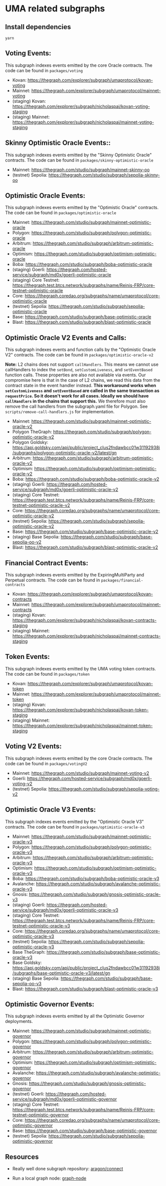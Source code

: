 # UMA related subgraphs

## Install dependencies

`yarn`

## Voting Events:

This subgraph indexes events emitted by the core Oracle contracts. The code can be found in `packages/voting`

- Kovan: https://thegraph.com/explorer/subgraph/umaprotocol/kovan-voting
- Mainnet: https://thegraph.com/explorer/subgraph/umaprotocol/mainnet-voting
- (staging) Kovan: https://thegraph.com/explorer/subgraph/nicholaspai/kovan-voting-staging
- (staging) Mainnet: https://thegraph.com/explorer/subgraph/nicholaspai/mainnet-voting-staging

## Skinny Optimistic Oracle Events::

This subgraph indexes events emitted by the "Skinny Optimistic Oracle" contracts. The code can be found in `packages/skinny-optimistic-oracle`

- Mainnet: https://thegraph.com/studio/subgraph/mainnet-skinny-oo
- (testnet) Sepolia: https://thegraph.com/studio/subgraph/sepolia-skinny-oo

## Optimistic Oracle Events:

This subgraph indexes events emitted by the "Optimistic Oracle" contracts. The code can be found in `packages/optimistic-oracle`

- Mainnet: https://thegraph.com/studio/subgraph/mainnet-optimistic-oracle
- Polygon: https://thegraph.com/studio/subgraph/polygon-optimistic-oracle
- Arbitrum: https://thegraph.com/studio/subgraph/arbitrum-optimistic-oracle
- Optimism: https://thegraph.com/studio/subgraph/optimism-optimistic-oracle
- Boba: https://thegraph.com/studio/subgraph/boba-optimistic-oracle
- (staging) Goerli: https://thegraph.com/hosted-service/subgraph/md0x/goerli-optimistic-oracle
- (staging) Core Testnet: https://thegraph.test.btcs.network/subgraphs/name/Reinis-FRP/core-testnet-optimistic-oracle
- Core: https://thegraph.coredao.org/subgraphs/name/umaprotocol/core-optimistic-oracle
- (testnet) Sepolia: https://thegraph.com/studio/subgraph/sepolia-optimistic-oracle
- Base: https://thegraph.com/studio/subgraph/base-optimistic-oracle
- Blast: https://thegraph.com/studio/subgraph/blast-optimistic-oracle

## Optimistic Oracle V2 Events and Calls:

This subgraph indexes events and function calls by the "Optimistic Oracle V2" contracts. The code can be found in `packages/optimistic-oracle-v2`

**Note:** L2 chains does not support `callHandlers`. This means we cannot use callHandlers to index the `setBond`, `setCustomLiveness`, and `setEventBased` function calls. These properties are also not available via events. Our compromise here is that in the case of L2 chains, we read this data from the contract state in the event handler instead. **This workaround works when `setCustomLiveness` and `setEventBased` are called in the same transaction as `requestPrice`. So it doesn't work for all cases. Ideally we should have `callHandlers` in the chains that support this.** We therefore must also remove the call handlers from the subgraph.yaml file for Polygon. See `scripts/remove-call-handlers.js` for implementation.

- Mainnet: https://thegraph.com/studio/subgraph/mainnet-optimistic-oracle-v2
- Polygon TheGraph: https://thegraph.com/studio/subgraph/polygon-optimistic-oracle-v2
- Polygon Goldsky: https://api.goldsky.com/api/public/project_clus2fndawbcc01w31192938i/subgraphs/polygon-optimistic-oracle-v2/latest/gn
- Arbitrum: https://thegraph.com/studio/subgraph/arbitrum-optimistic-oracle-v2
- Optimism: https://thegraph.com/studio/subgraph/optimism-optimistic-oracle-v2
- Boba: https://thegraph.com/studio/subgraph/boba-optimistic-oracle-v2
- (staging) Goerli: https://thegraph.com/hosted-service/subgraph/md0x/goerli-optimistic-oracle-v2
- (staging) Core Testnet: https://thegraph.test.btcs.network/subgraphs/name/Reinis-FRP/core-testnet-optimistic-oracle-v2
- Core: https://thegraph.coredao.org/subgraphs/name/umaprotocol/core-optimistic-oracle-v2
- (testnet) Sepolia: https://thegraph.com/studio/subgraph/sepolia-optimistic-oracle-v2
- Base: https://thegraph.com/studio/subgraph/base-optimistic-oracle-v2
- (staging) Base Sepolia: https://thegraph.com/studio/subgraph/base-sepolia-oo-v2
- Blast: https://thegraph.com/studio/subgraph/blast-optimistic-oracle-v2

## Financial Contract Events:

This subgraph indexes events emitted by the ExpiringMultiParty and Perpetual contracts. The code can be found in `packages/financial-contracts`

- Kovan: https://thegraph.com/explorer/subgraph/umaprotocol/kovan-contracts
- Mainnet: https://thegraph.com/explorer/subgraph/umaprotocol/mainnet-contracts
- (staging) Kovan: https://thegraph.com/explorer/subgraph/nicholaspai/kovan-contracts-staging
- (staging) Mainnet: https://thegraph.com/explorer/subgraph/nicholaspai/mainnet-contracts-staging

## Token Events:

This subgraph indexes events emitted by the UMA voting token contracts. The code can be found in `packages/token`

- Kovan: https://thegraph.com/explorer/subgraph/umaprotocol/kovan-token
- Mainnet: https://thegraph.com/explorer/subgraph/umaprotocol/mainnet-token
- (staging) Kovan: https://thegraph.com/explorer/subgraph/nicholaspai/kovan-token-staging
- (staging) Mainnet: https://thegraph.com/explorer/subgraph/nicholaspai/mainnet-token-staging

## Voting V2 Events:

This subgraph indexes events emitted by the core Oracle contracts. The code can be found in `packages/votingV2`

- Mainnet: https://thegraph.com/studio/subgraph/mainnet-voting-v2
- Goerli: https://thegraph.com/hosted-service/subgraph/md0x/goerli-voting-v2
- (testnet) Sepolia: https://thegraph.com/studio/subgraph/sepolia-voting-v2

## Optimistic Oracle V3 Events:

This subgraph indexes events emitted by the "Optimistic Oracle V3" contracts. The code can be found in `packages/optimistic-oracle-v3`

- Mainnet: https://thegraph.com/studio/subgraph/mainnet-optimistic-oracle-v3
- Polygon: https://thegraph.com/studio/subgraph/polygon-optimistic-oracle-v3
- Arbitrum: https://thegraph.com/studio/subgraph/arbitrum-optimistic-oracle-v3
- Optimism: https://thegraph.com/studio/subgraph/optimism-optimistic-oracle-v3
- Boba: https://thegraph.com/studio/subgraph/boba-optimistic-oracle-v3
- Avalanche: https://thegraph.com/studio/subgraph/avalanche-optimistic-oracle-v3
- Gnosis: https://thegraph.com/studio/subgraph/gnosis-optimistic-oracle-v3
- (staging) Goerli: https://thegraph.com/hosted-service/subgraph/md0x/goerli-optimistic-oracle-v3
- (staging) Core Testnet: https://thegraph.test.btcs.network/subgraphs/name/Reinis-FRP/core-testnet-optimistic-oracle-v3
- Core: https://thegraph.coredao.org/subgraphs/name/umaprotocol/core-optimistic-oracle-v3
- (testnet) Sepolia: https://thegraph.com/studio/subgraph/sepolia-optimistic-oracle-v3
- Base TheGraph: https://thegraph.com/studio/subgraph/base-optimistic-oracle-v3
- Base Goldsky: https://api.goldsky.com/api/public/project_clus2fndawbcc01w31192938i/subgraphs/base-optimistic-oracle-v3/latest/gn
- (staging) Base Sepolia: https://thegraph.com/studio/subgraph/base-sepolia-oo-v3
- Blast: https://thegraph.com/studio/subgraph/blast-optimistic-oracle-v3

## Optimistic Governor Events:

This subgraph indexes events emitted by all the Optimistic Governor deployments. 

- Mainnet: https://thegraph.com/studio/subgraph/mainnet-optimistic-governor
- Polygon: https://thegraph.com/studio/subgraph/polygon-optimistic-governor
- Arbitrum: https://thegraph.com/studio/subgraph/arbitrum-optimistic-governor
- Optimism: https://thegraph.com/studio/subgraph/optimism-optimistic-governor
- Avalanche: https://thegraph.com/studio/subgraph/avalanche-optimistic-governor
- Gnosis: https://thegraph.com/studio/subgraph/gnosis-optimistic-governor
- (testnet) Goerli: https://thegraph.com/hosted-service/subgraph/md0x/goerli-optimistic-governor
- (staging) Core Testnet: https://thegraph.test.btcs.network/subgraphs/name/Reinis-FRP/core-testnet-optimistic-governor
- Core: https://thegraph.coredao.org/subgraphs/name/umaprotocol/core-optimistic-governor
- Base: https://thegraph.com/studio/subgraph/base-optimistic-governor
- (testnet) Sepolia: https://thegraph.com/studio/subgraph/sepolia-optimistic-governor

## Resources

- Really well done subgraph repository: [aragon/connect](https://github.com/aragon/connect/tree/master/packages/connect-thegraph/subgraph)

- Run a local graph node: [graph-node](https://github.com/graphprotocol/graph-node/blob/master/docker/README.md)
